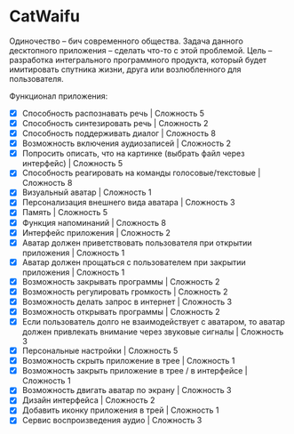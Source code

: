 # CatWaifu

Одиночество – бич современного общества. Задача данного десктопного приложения – сделать что-то с этой проблемой. Цель – разработка интегрального программного продукта, который будет имитировать спутника жизни, друга или возлюбленного для пользователя.

Функционал приложения:
  - [x] Способность распознавать речь | Сложность 5
  - [x] Способность синтезировать речь  | Сложность 2
  - [x] Способность поддерживать диалог | Сложность 8
  - [x] Возможность включения аудиозаписей | Сложность 2  
  - [x] Попросить описать, что на картинке (выбрать файл через интерфейс) | Сложность 5  
  - [x] Способность реагировать на команды голосовые/текстовые | Сложность 8
  - [x] Визуальный аватар | Сложность 1
  - [x] Персонализация внешнего вида аватара | Сложность 3  
  - [x] Память | Сложность 5
  - [x] Функция напоминаний | Сложность 8  
  - [x] Интерфейс приложения | Сложность 2
  - [x] Аватар должен приветствовать пользователя при открытии приложения | Сложность 1  
  - [x] Аватар должен прощаться с пользователем при закрытии приложения | Сложность 1
  - [x] Возможность закрывать программы | Сложность 2
  - [x] Возможность регулировать громкость | Сложность 2 
  - [x] Возможность делать запрос в интернет | Сложность 3
  - [x] Возможность открывать программы | Сложность 2
  - [x] Если пользователь долго не взаимодействует с аватаром, то аватар должен привлекать внимание через звуковые сигналы | Сложность 3  
  - [x] Персональные настройки | Сложность 5
  - [x] Возможность скрыть приложение в трее | Сложность 1  
  - [x] Возможность закрыть приложение в трее / в интерфейсе | Сложность 1
  - [x] Возможность двигать аватар по экрану | Сложность 3
  - [x] Дизайн интерфейса | Сложность 2
  - [x] Добавить иконку приложения в трей | Сложность 1
  - [x] Сервис воспроизведения аудио | Сложность 3
